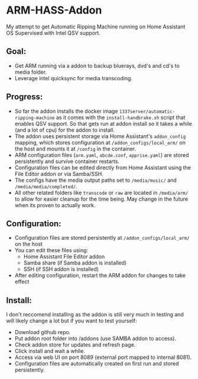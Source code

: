 # ARM-HASS-Addon
My attempt to get Automatic Ripping Machine running on Home Assistant OS Supervised with Intel QSV support.

## Goal:
- Get ARM running via a addon to backup bluerays, dvd's and cd's to media folder.
- Leverage intel quicksync for media transcoding.

## Progress:
- So far the addon installs the docker image `1337server/automatic-ripping-machine` as it comes with the `install-handbrake.sh` script that enables QSV support. So that gets run at addon install so it takes a while (and a lot of cpu) for the addon to install.
- The addon uses persistent storage via Home Assistant's `addon_config` mapping, which stores configuration at `/addon_configs/local_arm/` on the host and mounts it at `/config` in the container.
- ARM configuration files (`arm.yaml`, `abcde.conf`, `apprise.yaml`) are stored persistently and survive container restarts.
- Configuration files can be edited directly from Home Assistant using the File Editor addon or via Samba/SSH.
- The configs have the media output paths set to `/media/music/` and `/media/media/completed/`.
- All other related folders like `transcode` or `raw` are located in `/media/arm/` to allow for easier cleanup for the time being. May change in the future when its proven to actually work.

## Configuration:
- Configuration files are stored persistently at `/addon_configs/local_arm/` on the host
- You can edit these files using:
  - Home Assistant File Editor addon
  - Samba share (if Samba addon is installed)
  - SSH (if SSH addon is installed)
- After editing configuration, restart the ARM addon for changes to take effect

## Install:
I don't reccomend installing as the addon is still very much in testing and will likely change a lot but if you want to test yourself:
- Download github repo.
- Put addon root folder into /addons (use SAMBA addon to access).
- Check addon store for updates and refresh page.
- Click install and wait a while.
- Access via web UI on port 8089 (external port mapped to internal 8081).
- Configuration files are automatically created on first run and stored persistently.
